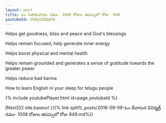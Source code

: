 ```yaml
---
layout: post
title: ఓం పితామహాయ నమః- 1008 రోజుల తపస్సులో రోజు  840
youtubeId: UX8gV2Dmeh8
---
```

 
 
Helps get goodness, bliss and peace and God's blessings
 
Helps remain focused, help generate inner energy 
 
Helps boost physical and mental health 
 
Helps remain grounded and generates a sense of gratitude towards the greater power 
 
Helps reduce bad karma
 
How to learn English in your sleep for telugu people
 
 
 
 


{% include youtubePlayer.html id=page.youtubeId %}
 
[Next]({{ site.baseurl }}{% link split1/_posts/2016-09-09-ఓం దేవాసుర వినిర్మత్ర్ నమః- 1008 రోజుల తపస్సులో రోజు  849.md%})
 

